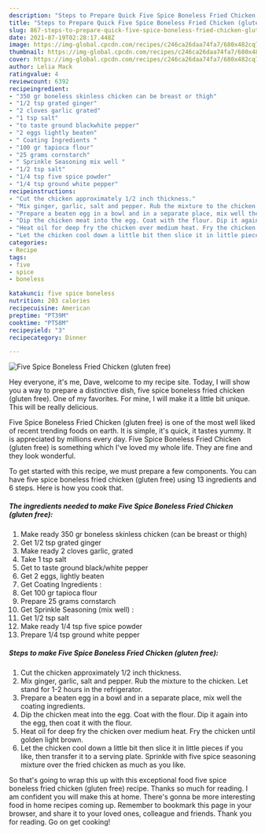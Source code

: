 ```yaml
---
description: "Steps to Prepare Quick Five Spice Boneless Fried Chicken (gluten free)"
title: "Steps to Prepare Quick Five Spice Boneless Fried Chicken (gluten free)"
slug: 867-steps-to-prepare-quick-five-spice-boneless-fried-chicken-gluten-free
date: 2021-07-19T02:28:17.448Z
image: https://img-global.cpcdn.com/recipes/c246ca26daa74fa7/680x482cq70/five-spice-boneless-fried-chicken-gluten-free-recipe-main-photo.jpg
thumbnail: https://img-global.cpcdn.com/recipes/c246ca26daa74fa7/680x482cq70/five-spice-boneless-fried-chicken-gluten-free-recipe-main-photo.jpg
cover: https://img-global.cpcdn.com/recipes/c246ca26daa74fa7/680x482cq70/five-spice-boneless-fried-chicken-gluten-free-recipe-main-photo.jpg
author: Lelia Mack
ratingvalue: 4
reviewcount: 6392
recipeingredient:
- "350 gr boneless skinless chicken can be breast or thigh"
- "1/2 tsp grated ginger"
- "2 cloves garlic grated"
- "1 tsp salt"
- "to taste ground blackwhite pepper"
- "2 eggs lightly beaten"
- " Coating Ingredients "
- "100 gr tapioca flour"
- "25 grams cornstarch"
- " Sprinkle Seasoning mix well "
- "1/2 tsp salt"
- "1/4 tsp five spice powder"
- "1/4 tsp ground white pepper"
recipeinstructions:
- "Cut the chicken approximately 1/2 inch thickness."
- "Mix ginger, garlic, salt and pepper. Rub the mixture to the chicken. Let stand for 1-2 hours in the refrigerator."
- "Prepare a beaten egg in a bowl and in a separate place, mix well the coating ingredients."
- "Dip the chicken meat into the egg. Coat with the flour. Dip it again into the egg, then coat it with the flour."
- "Heat oil for deep fry the chicken over medium heat. Fry the chicken until golden light brown."
- "Let the chicken cool down a little bit then slice it in little pieces if you like, then transfer it to a serving plate. Sprinkle with five spice seasoning mixture over the fried chicken as much as you like."
categories:
- Recipe
tags:
- five
- spice
- boneless

katakunci: five spice boneless 
nutrition: 203 calories
recipecuisine: American
preptime: "PT39M"
cooktime: "PT58M"
recipeyield: "3"
recipecategory: Dinner

---
```



![Five Spice Boneless Fried Chicken (gluten free)](https://img-global.cpcdn.com/recipes/c246ca26daa74fa7/680x482cq70/five-spice-boneless-fried-chicken-gluten-free-recipe-main-photo.jpg)

Hey everyone, it's me, Dave, welcome to my recipe site. Today, I will show you a way to prepare a distinctive dish, five spice boneless fried chicken (gluten free). One of my favorites. For mine, I will make it a little bit unique. This will be really delicious.

Five Spice Boneless Fried Chicken (gluten free) is one of the most well liked of recent trending foods on earth. It is simple, it's quick, it tastes yummy. It is appreciated by millions every day. Five Spice Boneless Fried Chicken (gluten free) is something which I've loved my whole life. They are fine and they look wonderful.




To get started with this recipe, we must prepare a few components. You can have five spice boneless fried chicken (gluten free) using 13 ingredients and 6 steps. Here is how you cook that.

<!--inarticleads1-->

##### The ingredients needed to make Five Spice Boneless Fried Chicken (gluten free):

1. Make ready 350 gr boneless skinless chicken (can be breast or thigh)
1. Get 1/2 tsp grated ginger
1. Make ready 2 cloves garlic, grated
1. Take 1 tsp salt
1. Get to taste ground black/white pepper
1. Get 2 eggs, lightly beaten
1. Get  Coating Ingredients :
1. Get 100 gr tapioca flour
1. Prepare 25 grams cornstarch
1. Get  Sprinkle Seasoning (mix well) :
1. Get 1/2 tsp salt
1. Make ready 1/4 tsp five spice powder
1. Prepare 1/4 tsp ground white pepper




<!--inarticleads2-->

##### Steps to make Five Spice Boneless Fried Chicken (gluten free):

1. Cut the chicken approximately 1/2 inch thickness.
1. Mix ginger, garlic, salt and pepper. Rub the mixture to the chicken. Let stand for 1-2 hours in the refrigerator.
1. Prepare a beaten egg in a bowl and in a separate place, mix well the coating ingredients.
1. Dip the chicken meat into the egg. Coat with the flour. Dip it again into the egg, then coat it with the flour.
1. Heat oil for deep fry the chicken over medium heat. Fry the chicken until golden light brown.
1. Let the chicken cool down a little bit then slice it in little pieces if you like, then transfer it to a serving plate. Sprinkle with five spice seasoning mixture over the fried chicken as much as you like.




So that's going to wrap this up with this exceptional food five spice boneless fried chicken (gluten free) recipe. Thanks so much for reading. I am confident you will make this at home. There's gonna be more interesting food in home recipes coming up. Remember to bookmark this page in your browser, and share it to your loved ones, colleague and friends. Thank you for reading. Go on get cooking!
